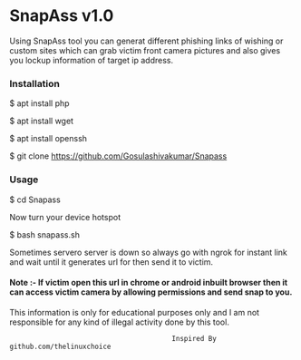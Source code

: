 <h1>SnapAss v1.0</h1>
                                                   
<p>Using SnapAss tool you can generat different phishing links of wishing or custom sites which can grab victim front camera pictures and also gives you lockup information of target ip address.
<p1>

<h3>Installation</h3>

$ apt install php

$ apt install wget

$ apt install openssh

$ git clone https://github.com/Gosulashivakumar/Snapass

<h3>Usage</h3>

$ cd Snapass

Now turn your device hotspot

$ bash snapass.sh

<p>Sometimes servero server is down so always go with ngrok for instant link and wait until it generates url for then send it to victim.
</p>

<h4>Note :- If victim open this url in chrome or android inbuilt browser then it can access victim camera by allowing permissions and send snap to you.
</h4>
This information is only for educational purposes only and I am not responsible for any kind of illegal activity done by this tool.


                                            Inspired By github.com/thelinuxchoice
